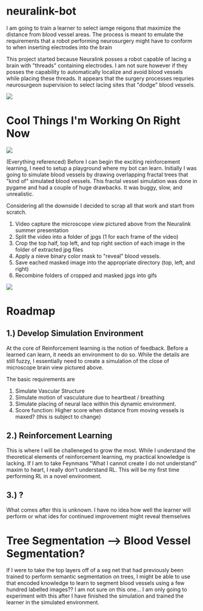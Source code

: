 # neuralink-bot
I am going to train a learner to select iamge reigons that maximize the distance from blood vessel areas. The process is meant to emulate the requirements that a robot performing neurosurgery might have to conform to when inserting electrodes into the brain

This project started because Neuralink posses a robot capable of lacing a brain with "threads" containing electrodes. I am not sure however if they posses the capability to automatically localize and avoid blood vessels while placing these threads. It appears that the surgery processes requries neurosurgeon supervision to select lacing sites that "dodge" blood vessels.

![](https://media.giphy.com/media/Jr5RD7ns1m2dRKa8go/giphy.gif)


# Cool Things I'm Working On Right Now


![](/image_manipulation/segmented_images/recombined_gifs/top_segs.gif)


(Everything referenced)
Before I can begin the exciting reinforcement learning, I need to setup a 
playground where my bot can learn. Initially I was going to simulate blood vessels by drawing overlapping fractal trees that "kind of" simulated blood vessels. This fractal vessel simulation was done in pygame and had a couple of huge drawbacks. It was buggy, slow, and unrealistic.

Considering all the downside I decided to scrap all that work and start from scratch.

1. Video capture the microscope view pictured above from the Neuralink summer presentation
2. Split the video into a folder of jpgs (1 for each frame of the video)
3. Crop the top half, top left, and top right section of each image in the folder of extracted jpg files
4. Apply a nieve binary color mask to "reveal" blood vessels. 
5. Save eached masked image into the appropriate directory (top, left, and right)
6. Recombine folders of cropped and masked jpgs into gifs 


![](/image_manipulation/segmented_images/recombined_gifs/left_segs.gif)


# Roadmap
## 1.) Develop Simulation Environment
At the core of Reinforcement learning is the notion of feedback. Before a learned can learn, it needs an environment to do so. While the details are still fuzzy, I essentially need to create a simulation of the close of microscope brain view pictured above.

The basic requirements are
1. Simulate Vascular Structure
2. Simulate motion of vasculature due to heartbeat / breathing
3. Simulate placing of neural lace within this dynamic environment.
4. Score function: Higher score when distance from moving vessels is maxed? (this is subject to change) 

## 2.) Reinforcement Learning
This is where I will be challeneged to grow the most. While I understand the theoretical elements of reinforcement learning, my practical knowledge is lacking. If I am to take Feynmans "What I cannot create I do not understand" maxim to heart, I really don't understand RL. This will be my first time performing RL in a novel environment. 

## 3.) ?
What comes after this is unknown. I have no idea how well the learner will perform or what ides for continued improvement might reveal themselves

# Tree Segmentation --> Blood Vessel Segmentation?
If I were to take the top layers off of a seg net that had previously been trained to perform semantic segmentation on trees, I might be able to use that encoded knowledge to learn to segment blood vessels using a few hundred labelled images?? I am not sure on this one... I am only going to experiment with this after I have finished the simulation and trained the learner in the simulated environment. 
